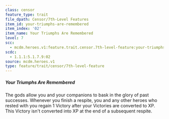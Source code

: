 ```yaml
---
class: censor
feature_type: trait
file_dpath: Censor/7th-Level Features
item_id: your-triumphs-are-remembered
item_index: '02'
item_name: Your Triumphs Are Remembered
level: 7
scc:
  - mcdm.heroes.v1:feature.trait.censor.7th-level-feature:your-triumphs-are-remembered
scdc:
  - 1.1.1:5.1.7.9:02
source: mcdm.heroes.v1
type: feature/trait/censor/7th-level-feature
---
```


##### Your Triumphs Are Remembered

The gods allow you and your companions to bask in the glory of past successes. Whenever you finish a respite, you and any other heroes who rested with you regain 1 Victory after your Victories are converted to XP. This Victory isn't converted into XP at the end of a subsequent respite.
